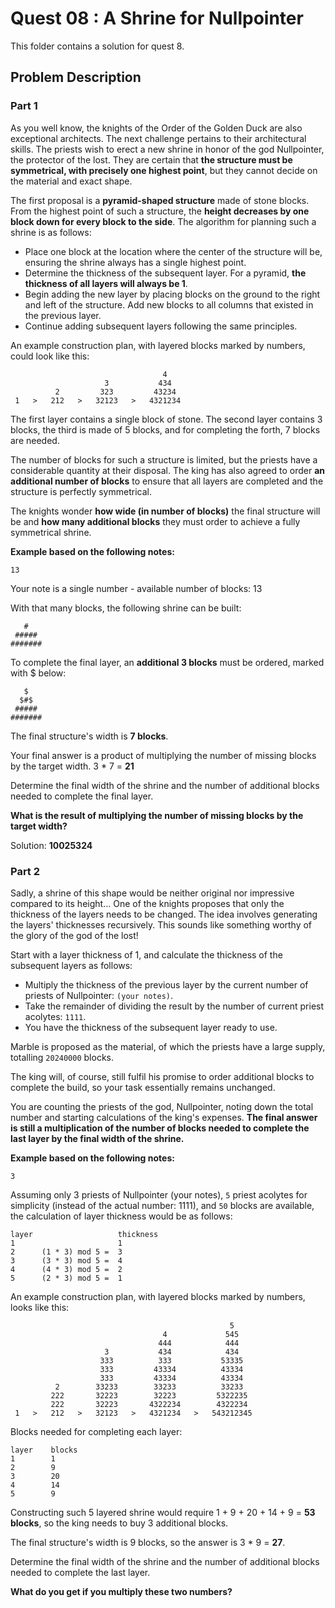 # Quest 08 : A Shrine for Nullpointer

This folder contains a solution for quest 8.

## Problem Description

### Part 1

As you well know, the knights of the Order of the Golden Duck are also exceptional architects. The next challenge pertains to their architectural skills.
The priests wish to erect a new shrine in honor of the god Nullpointer, the protector of the lost. They are certain that **the structure must be symmetrical, with precisely one highest point**, but they cannot decide on the material and exact shape.

The first proposal is a **pyramid-shaped structure** made of stone blocks. From the highest point of such a structure, the **height decreases by one block down for every block to the side**. The algorithm for planning such a shrine is as follows:

- Place one block at the location where the center of the structure will be, ensuring the shrine always has a single highest point.
- Determine the thickness of the subsequent layer. For a pyramid, **the thickness of all layers will always be 1**.
- Begin adding the new layer by placing blocks on the ground to the right and left of the structure. Add new blocks to all columns that existed in the previous layer.
- Continue adding subsequent layers following the same principles.

An example construction plan, with layered blocks marked by numbers, could look like this:
 
```
                                  4
                     3           434
          2         323         43234
 1   >   212   >   32123   >   4321234 
```

The first layer contains a single block of stone. The second layer contains 3 blocks, the third is made of 5 blocks, and for completing the forth, 7 blocks are needed.

The number of blocks for such a structure is limited, but the priests have a considerable quantity at their disposal. The king has also agreed to order **an additional number of blocks** to ensure that all layers are completed and the structure is perfectly symmetrical.

The knights wonder **how wide (in number of blocks)** the final structure will be and **how many additional blocks** they must order to achieve a fully symmetrical shrine.

**Example based on the following notes:**

```
13
```

Your note is a single number - available number of blocks: 13

With that many blocks, the following shrine can be built:

```
   #
 #####
#######
```

To complete the final layer, an **additional 3 blocks** must be ordered, marked with $ below:

```
   $
  $#$
 #####
#######
```

The final structure's width is **7 blocks**.

Your final answer is a product of multiplying the number of missing blocks by the target width. 3 * 7 = **21**

Determine the final width of the shrine and the number of additional blocks needed to complete the final layer.

**What is the result of multiplying the number of missing blocks by the target width?**

Solution: **10025324**

### Part 2

Sadly, a shrine of this shape would be neither original nor impressive compared to its height... One of the knights proposes that only the thickness of the layers needs to be changed. The idea involves generating the layers' thicknesses recursively. This sounds like something worthy of the glory of the god of the lost!

Start with a layer thickness of 1, and calculate the thickness of the subsequent layers as follows:

- Multiply the thickness of the previous layer by the current number of priests of Nullpointer: `(your notes)`.
- Take the remainder of dividing the result by the number of current priest acolytes: ```1111```.
- You have the thickness of the subsequent layer ready to use.

Marble is proposed as the material, of which the priests have a large supply, totalling `20240000` blocks.

The king will, of course, still fulfil his promise to order additional blocks to complete the build, so your task essentially remains unchanged.

You are counting the priests of the god, Nullpointer, noting down the total number and starting calculations of the king's expenses. **The final answer is still a multiplication of the number of blocks needed to complete the last layer by the final width of the shrine.**

**Example based on the following notes:**

`3`

Assuming only 3 priests of Nullpointer (your notes), `5` priest acolytes for simplicity (instead of the actual number: 1111), and `50` blocks are available, the calculation of layer thickness would be as follows:

```
layer                   thickness
1                       1
2      (1 * 3) mod 5 =  3
3      (3 * 3) mod 5 =  4
4      (4 * 3) mod 5 =  2
5      (2 * 3) mod 5 =  1
```

An example construction plan, with layered blocks marked by numbers, looks like this:

``` 
                                                 5
                                  4             545
                                 444            444
                     3           434            434
                    333          333           53335
                    333         43334          43334
                    333         43334          43334
          2        33233        33233          33233
         222       32223        32223         5322235
         222       32223       4322234        4322234
 1   >   212   >   32123   >   4321234   >   543212345 
```

Blocks needed for completing each layer:

```
layer    blocks
1        1
2        9
3        20
4        14
5        9
```

Constructing such 5 layered shrine would require 1 + 9 + 20 + 14 + 9 = **53 blocks**, so the king needs to buy 3 additional blocks.

The final structure's width is 9 blocks, so the answer is 3 * 9 = **27**.

Determine the final width of the shrine and the number of additional blocks needed to complete the last layer.

**What do you get if you multiply these two numbers?**